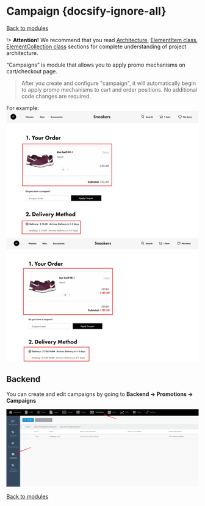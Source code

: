 # Campaign {docsify-ignore-all}

[Back to modules](modules/home.md)

!> **Attention!**  We recommend that you read [Architecture](architecture/architecture), [ElementItem class](architecture/item-class/item-class.md),
[ElementCollection class](architecture/collection-class/collection-class.md) sections for complete understanding of  project architecture.

“Campaigns” is module that allows you to apply promo mechanisms on cart/checkout page.

> After you create and configure "campaign", it will automatically begin to apply promo mechanisms to cart and order positions.
No additional code changes are required.

For example:
![](./../../assets/images/example-campaign-1.png)
![](./../../assets/images/example-campaign-2.png)

## Backend

You can create and edit campaigns by going to **Backend -> Promotions -> Campaigns**

![](./../../assets/images/backend-campaign-1.png)

[Back to modules](modules/home.md)